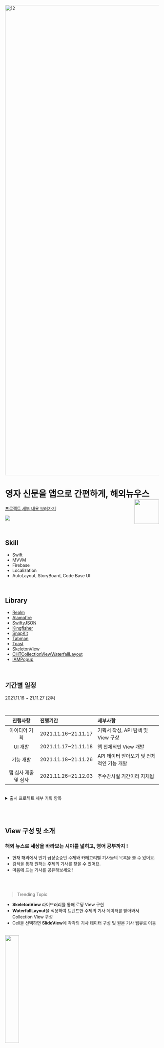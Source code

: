 <img width="1534" alt="12" src="https://user-images.githubusercontent.com/74236080/143826875-c12c807d-0b03-4c25-8e97-38b79119164d.png">

<br>

# 영자 신문을 앱으로 간편하게, 해외뉴우스<img src = "https://user-images.githubusercontent.com/93528918/149170874-1428e755-5919-4f06-a153-631c55d4e09e.png" width = 80  align = right> 

[프로젝트 세부 내용 보러가기](https://www.notion.so/912caceec73d480982e656c018594c7d)

<a href="https://apps.apple.com/kr/app/%ED%95%B4%EC%99%B8%EB%89%B4%EC%9A%B0%EC%8A%A4/id1596846397
"><img src="https://www.atrinh.com/list/images/download.svg"></a>


<br>

## Skill

- Swift
- MVVM
- Firebase
- Localization
- AutoLayout, StoryBoard, Code Base UI

<br>

## Library

- [Realm]()
- [Alamofire]()
- [SwiftyJSON]()
- [Kingfisher]()
- [SnapKit]()
- [Tabman]()
- [Toast]()
- [SkeletonView]()
- [CHTCollectionViewWaterfallLayout]()
- [IAMPopup]()



<br />

## 기간별 일정
2021.11.16 ~ 21.11.27 (2주)

<br />

| 진행사항 | 진행기간 | 세부사항 |
|:---:| :--- | :--- |
| 아이디어 기획 | 2021.11.16~21.11.17 | 기획서 작성, API 탐색 및 View 구상 |
| UI 개발 | 2021.11.17~21.11.18 | 앱 전체적인 View 개발 |
| 기능 개발 | 2021.11.18~21.11.26 | API 데이터 받아오기 및 전체적인 기능 개발  |
| 앱 심사 제출 및 심사 | 2021.11.26~21.12.03 | 추수감사절 기간이라 지체됨 |
 

<br />


<details>
<summary>출시 프로젝트 세부 기획 항목</summary>

<br />
 
![스크린샷 2021-12-04 오후 4 36 46](https://user-images.githubusercontent.com/74236080/144701789-fa1198e4-0373-4c82-8be7-5921f2074c73.png)

![스크린샷 2021-12-04 오후 4 37 09](https://user-images.githubusercontent.com/74236080/144701790-72d72d18-459f-4568-8603-30263bf6e286.png)
  
</div>
</details>

<br />
<br />
<br />

## View 구성 및 소개

### 해외 뉴스로 세상을 바라보는 시야를 넓히고, 영어 공부까지 !

- 현재 해외에서 인기 급상승중인 주제와 카테고리별 기사들의 목록을 볼 수 있어요.
- 검색을 통해 원하는 주제의 기사를 찾을 수 있어요.
- 마음에 드는 기사를 공유해보세요 !

<br>
<br>

> Trending Topic

	
- **SkeletonView** 라이브러리를 통해 로딩 View 구현
- **WaterfallLayout**을 적용하여 트렌드한 주제의 기사 데이터를 받아와서 Collection View 구성
- Cell을 선택하면 **SlideView**에 각각의 기사 데이터 구성 및 원본 기사 웹뷰로 이동
 
 <br>
	
<img src = "https://user-images.githubusercontent.com/93528918/149971523-e6c13f4b-322e-4835-a459-fd855b06188b.gif" width="30%" height="30%">




<br>
<br>

> Search
 

	
- **SkeletonView** 라이브러리를 통해 검색한 데이터를 받아오는 동안 로딩 View 구현
- Cell을 선택하면 해당 기사 본문 페이지로 이동
 
<br>

<img src = "https://user-images.githubusercontent.com/93528918/149971528-35fd604a-68c0-41d9-ae2c-8385da279827.gif" width="30%" height="30%">



<br>
<br>

> Category


	
- **Tabman, Pageboy** 라이브러리를 통해 카테고리 별 탭페이징 구현
- **하나의 View, Cell, Controller 재사용**
- Section별 하단에 **전체보기 버튼**을 추가하여, Section별로 받아오는 데이터 전체를 표시하는 View로 이동
 
 <br>

<img src = "https://user-images.githubusercontent.com/93528918/149971533-0e9f8dde-712f-49b0-962e-a226f48d359a.gif" width="30%" height="30%">



<br>
<br>

> 기사 본문
 

	
 - **ScrollView**를 적용하여 각 기사의 본문 길이만큼 동적인 높이 조정

 <br>

<img src = "https://user-images.githubusercontent.com/93528918/149971537-27026971-fa90-48e8-99eb-2d8853e17e19.gif" width="30%" height="30%">



<br />
<br />
<br />




## 버전

> [v1.0.1](https://www.notion.so/v1-0-1-2285257857644e7b8916099eb816309a)

- Date값 Format 오류 수정
- 21/12/08 업데이트 완료

<br>

> [v1.0.2](https://www.notion.so/v1-0-2-57a5662ca6c44d94a1c306df9d3b5083)

- Firebase [Analytics, Crashlytics] 적용
- 코드 리펙토링 (API 호출 메서드, Custom View)
- 21/01/10 업데이트 완료


<br>

> [v1.0.3](https://www.notion.so/v1-0-3-a15eb71a45364214adb2073999176486)

- [IAMPopup](https://github.com/camosss/IAMPopup) 라이브러리 적용으로 SlideView 코드 리펙토링
- Category [Entertainment, Sports] - HTTP Headers 이슈
    - HTTP에서 디폴드로 전달되는 헤더가 변경이 되었는데, `accept-language`를 지정해주고 오류 해결
- 21/02/12 업데이트 완료

